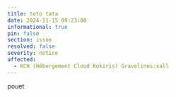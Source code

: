 ```yaml
---
title: toto tata
date: 2024-11-15 09:23:00
informational: true
pin: false
section: issue
resolved: false
severity: notice
affected:
  - KCH (Hébergement Cloud Kokiris) Gravelines:xall 
---
```


pouet
